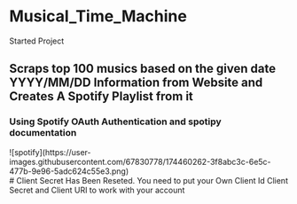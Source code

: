 # Musical_Time_Machine
Started Project
<h2>Scraps top 100 musics based on the given date YYYY/MM/DD Information from Website and Creates A Spotify Playlist from it</h2>
<h3> Using Spotify OAuth Authentication and spotipy documentation </h3>
![spotify](https://user-images.githubusercontent.com/67830778/174460262-3f8abc3c-6e5c-477b-9e96-5adc624c55e3.png)
<br>
# Client Secret Has Been Reseted. You need to put your Own Client Id Client Secret and Client URI to work with your account
